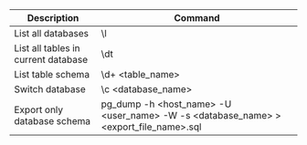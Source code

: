 | Description | Command |
| --- | --- |
| List all databases | \l |
| List all tables in current database | \dt |
| List table schema | \d+ <table_name> |
| Switch database | \c <database_name> |
| Export only database schema | pg_dump -h <host_name> -U <user_name> -W -s <database_name> > <export_file_name>.sql |
